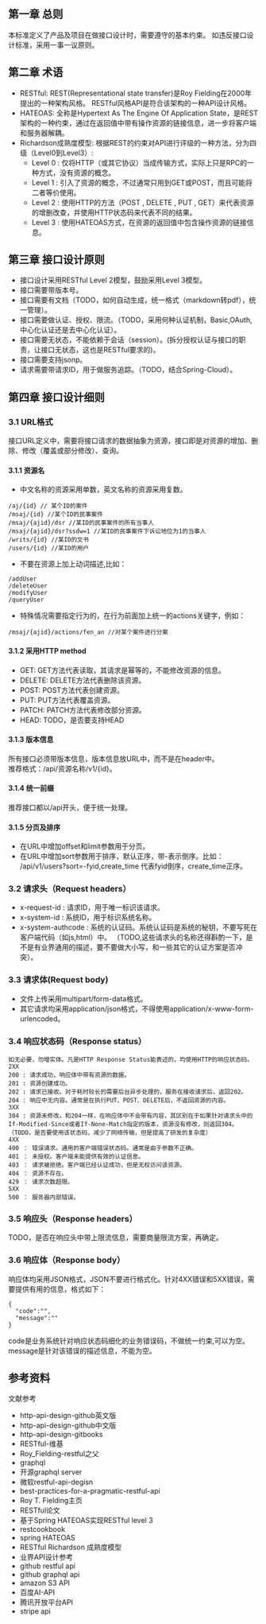  ## 第一章 总则
本标准定义了产品及项目在做接口设计时，需要遵守的基本约束。 
如违反接口设计标准，采用一事一议原则。

## 第二章 术语
- RESTful: REST(Representational state transfer)是Roy Fielding在2000年提出的一种架构风格。 RESTful风格API是符合该架构的一种API设计风格。
- HATEOAS: 全称是Hypertext As The Engine Of Application State，是REST架构的一种约束，通过在返回值中带有操作资源的链接信息，进一步将客户端和服务器解耦。
- Richardson成熟度模型: 根据REST的约束对API进行评级的一种方法，分为四级（Level0到Level3）:
    - Level 0 : 仅将HTTP（或其它协议）当成传输方式，实际上只是RPC的一种方式，没有资源的概念。
    - Level 1 : 引入了资源的概念，不过通常只用到GET或POST，而且可能将二者等价使用。
    - Level 2 : 使用HTTP的方法（POST , DELETE , PUT , GET）来代表资源的增删改查，并使用HTTP状态码来代表不同的结果。
    - Level 3 : 使用HATEOAS方式，在资源的返回值中包含操作资源的链接信息。

## 第三章 接口设计原则
- 接口设计采用RESTful Level 2模型，鼓励采用Level 3模型。
- 接口需要带版本号。
- 接口需要有文档（TODO，如何自动生成，统一格式（markdown转pdf），统一管理）。
- 接口需要做认证、授权、限流。（TODO，采用何种认证机制，Basic,OAuth,中心化认证还是去中心化认证）。
- 接口需要无状态，不能依赖于会话（session）。(拆分授权认证与接口的职责，让接口无状态，这也是RESTful要求的)。
- 接口需要支持jsonp。
- 请求需要带请求ID，用于做服务追踪。（TODO，结合Spring-Cloud）。

## 第四章 接口设计细则
### 3.1 URL格式
接口URL定义中，需要将接口请求的数据抽象为资源，接口即是对资源的增加、删除、修改（覆盖或部分修改）、查询。

#### 3.1.1 资源名
- 中文名称的资源采用单数，英文名称的资源采用复数。
```
/aj/{id} // 某个ID的案件
/msaj/{id} //某个ID的民事案件
/msaj/{ajid}/dsr //某ID的民事案件的所有当事人
/msaj/{ajid}/dsr?ssdw=1 //某ID的民事案件下诉讼地位为1的当事人
/writs/{id} //某ID的文书
/users/{id} //某ID的用户
```
- 不要在资源上加上动词描述,比如：
```
/addUser
/deleteUser
/modifyUser
/queryUser
```
- 特殊情况需要指定行为的，在行为前面加上统一的actions关键字，例如：
```
/msaj/{ajid}/actions/fen_an //对某个案件进行分案
```

#### 3.1.2 采用HTTP method
- GET: GET方法代表读取，其请求是幂等的，不能修改资源的信息。
- DELETE: DELETE方法代表删除该资源。
- POST: POST方法代表创建资源。
- PUT: PUT方法代表覆盖资源。
- PATCH: PATCH方法代表修改部分资源。
- HEAD: TODO，是否要支持HEAD

#### 3.1.3 版本信息
所有接口必须带版本信息，版本信息放URL中，而不是在header中。  
推荐格式：/api/资源名称/v1/{id}。

#### 3.1.4 统一前缀
推荐接口都以/api开头，便于统一处理。

#### 3.1.5 分页及排序
- 在URL中增加offset和limit参数用于分页。
- 在URL中增加sort参数用于排序，默认正序，带-表示倒序。比如：
/api/v1/users?sort=-fyid,create_time 代表fyid倒序，create_time正序。

### 3.2 请求头（Request headers）
- x-request-id : 请求ID，用于唯一标识该请求。
- x-system-id : 系统ID，用于标识系统名称。
- x-system-authcode : 系统的认证码。系统认证码是系统的秘钥，不要写死在客户端代码（如js,html）中。 （TODO,这些请求头的名称还得斟酌一下，是不是有业界通用的描述，要不要做大小写，和一些其它的认证方案是否冲突）。

### 3.3 请求体(Request body)
- 文件上传采用multipart/form-data格式。
- 其它请求均采用application/json格式，不得使用application/x-www-form-urlencoded。

### 3.4 响应状态码（Response status）
```
如无必要，勿增实体。凡是HTTP Response Status能表述的，均使用HTTP的响应状态码。
2XX
200 : 请求成功，响应体中带有资源的数据。
201 : 资源创建成功。
202 : 请求已接收。对于耗时较长的需要后台异步处理的，服务在接收请求后，返回202。
204 : 响应中无内容。通常是在执行PUT、POST、DELETE后，不返回资源的内容。
3XX
304 : 资源未修改。和204一样，在响应体中不会带有内容，其区别在于如果针对请求头中的If-Modified-Since或者If-None-Match指定的版本，资源没有修改，则返回304。 （TODO，是否要使用该状态码，减少了网络传输，但是提高了研发的复杂度）
4XX
400 ： 错误请求。通用的客户端错误状态码。通常是由于参数不正确。
401 ： 未授权。客户端未能提供有效的认证信息。
403 ： 请求被拒绝。客户端已经认证成功，但是无权访问该资源。
404 ： 资源不存在。
429 ： 请求次数超限。
5XX
500 ： 服务器内部错误。

```
### 3.5 响应头（Response headers）
TODO，是否在响应头中带上限流信息，需要商量限流方案，再确定。

### 3.6 响应体（Response body）
响应体均采用JSON格式，JSON不要进行格式化。针对4XX错误和5XX错误，需要提供有用的信息，格式如下：
```
{
  "code":"",
  "message":""
}
```
code是业务系统针对响应状态码细化的业务错误码，不做统一约束,可以为空。  
message是针对该错误的描述信息，不能为空。

## 参考资料
文献参考
- http-api-design-github英文版
- http-api-design-github中文版
- http-api-design-gitbooks
- RESTful-维基
- Roy_Fielding-restful之父
- graphql
- 开源graphql server
- 微软restful-api-degisn
- best-practices-for-a-pragmatic-restful-api
- Roy T. Fielding主页
- RESTful论文
- 基于Spring HATEOAS实现RESTful level 3
- restcookbook
- spring HATEOAS
- RESTful Richardson 成熟度模型
- 业界API设计参考
- github restful api
- github graphql api
- amazon S3 API
- 百度AI-API
- 腾讯开放平台API
- stripe api